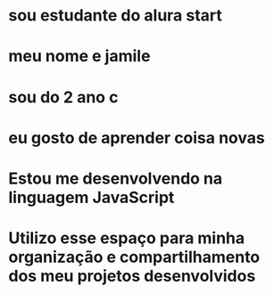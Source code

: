 # sou estudante do alura start
# meu nome e jamile
# sou do 2 ano c
# eu gosto de aprender coisa novas
# Estou me desenvolvendo na linguagem JavaScript
# Utilizo esse espaço para minha organização e compartilhamento dos meu projetos desenvolvidos
